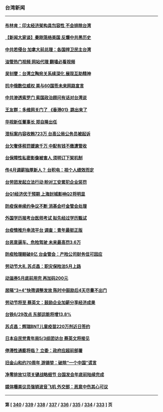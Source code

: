 ### 台湾新闻
---
#### [布林肯：印太经济架构具包容性 不会排除台湾](../../pages/ncid1349361/n13723445.md?04300045) 
#### [【新闻大家谈】秦刚笼络美国 反爆中共黑历史](../../pages/ncid1349361/n13722995.md?04300045) 
#### [中共若侵台 加拿大前总理：各国捍卫民主台湾](../../pages/ncid1349361/n13723232.md?04300045) 
#### [油管热门视频 网站代理 翻墙必看视频](http://209.222.30.114:81/youtube.html?04300045)
#### [吴钊燮：台湾立陶宛关系续深化 展现互助精神](../../pages/ncid1349361/n13723278.md?04300045) 
#### [抗中俄数位威权 美与60国签未来网路宣言](../../pages/ncid1349361/n13722999.md?04300045) 
#### [中共渗透索罗门 索国政治顾问有话对台湾说](../../pages/ncid1349361/n13722941.md?04300045) 
#### [王友群：多维网关门了 《香港01》跳出来了](../../pages/ncid1349361/n13722730.md?04300045) 
#### [华视新任董事长 郑自隆出任](../../pages/ncid1349361/n13722653.md?04300045) 
#### [泄标案内容收贿723万 台高公局公务员被起诉](../../pages/ncid1349361/n13722656.md?04300045) 
#### [台欠奢侈税罚锾逾千万 中配有钱不缴遭管收](../../pages/ncid1349361/n13722657.md?04300045) 
#### [台保障性私密影像被害人 须明订下架机制](../../pages/ncid1349361/n13722651.md?04300045) 
#### [传4月调薪独厚新人？ 台积电：视个人绩效而定](../../pages/ncid1349361/n13722650.md?04300045) 
#### [台劳团发起立法行动 盼对工安累犯企业惩罚](../../pages/ncid1349361/n13722632.md?04300045) 
#### [台Q1经济优于预期 上海封城影响Q2将明显](../../pages/ncid1349361/n13722529.md?04300045) 
#### [防疫保单续约争议不断 消基会吁金管会处理](../../pages/ncid1349361/n13722631.md?04300045) 
#### [外国学历报考台医师考试 拟先经过学历甄试](../../pages/ncid1349361/n13722535.md?04300045) 
#### [台疫情推升串流平台 调查：青年最挺正版](../../pages/ncid1349361/n13722538.md?04300045) 
#### [台恶意逼车、危险驾驶 未来最高罚3.6万](../../pages/ncid1349361/n13722595.md?04300045) 
#### [防疫险理赔破8亿 台金管会：产险公司财务佳可因应](../../pages/ncid1349361/n13722567.md?04300045) 
#### [劳动节大礼 苏贞昌：职灾保险法5月上路](../../pages/ncid1349361/n13722569.md?04300045) 
#### [动滋券5月底前用完 再加码200元](../../pages/ncid1349361/n13722570.md?04300045) 
#### [居隔“3+4”快筛调整发放 陈时中鼓励后4天尽量不出门](../../pages/ncid1349361/n13722533.md?04300045) 
#### [劳动节将至 蔡英文：鼓励企业加薪分享经济成果](../../pages/ncid1349361/n13722571.md?04300045) 
#### [台铁6/29改点 东部运能将增13.8%](../../pages/ncid1349361/n13722574.md?04300045) 
#### [苏贞昌：辉瑞BNT儿童疫苗220万剂近日签约](../../pages/ncid1349361/n13722536.md?04300045) 
#### [日本自民党青年局5/3组团访台 蔡英文将接见](../../pages/ncid1349361/n13722541.md?04300045) 
#### [停滞性通膨将临？ 立委：政府应超前部署](../../pages/ncid1349361/n13722485.md?04300045) 
#### [旧金山和约70周年 游锡堃：破除“一个中国”谎言](../../pages/ncid1349361/n13722505.md?04300045) 
#### [净零排放12项关键战略细节 台国发会年底前陆续完成](../../pages/ncid1349361/n13722506.md?04300045) 
#### [媒体曝美议员强销波音飞机 外交部：恶意中伤其心可议](../../pages/ncid1349361/n13722401.md?04300045) 

---
#### 第 [ [340](./340.md?04300045) / [339](./339.md?04300045) / [338](./338.md?04300045) / [337](./337.md?04300045) / [336](./336.md?04300045) / [335](./335.md?04300045) / [334](./334.md?04300045) / [333](./333.md?04300045) ] 页
